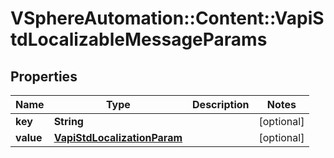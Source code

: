 # VSphereAutomation::Content::VapiStdLocalizableMessageParams

## Properties
Name | Type | Description | Notes
------------ | ------------- | ------------- | -------------
**key** | **String** |  | [optional] 
**value** | [**VapiStdLocalizationParam**](VapiStdLocalizationParam.md) |  | [optional] 


